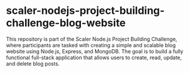 # scaler-nodejs-project-building-challenge-blog-website
This repository is part of the Scaler Node.js Project Building Challenge, where participants are tasked with creating a simple and scalable blog website using Node.js, Express, and MongoDB. The goal is to build a fully functional full-stack application that allows users to create, read, update, and delete blog posts.
